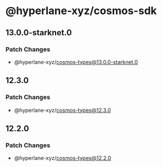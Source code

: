# @hyperlane-xyz/cosmos-sdk

## 13.0.0-starknet.0

### Patch Changes

- @hyperlane-xyz/cosmos-types@13.0.0-starknet.0

## 12.3.0

### Patch Changes

- @hyperlane-xyz/cosmos-types@12.3.0

## 12.2.0

### Patch Changes

- @hyperlane-xyz/cosmos-types@12.2.0
